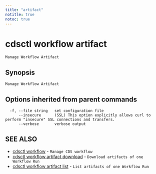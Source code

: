 ```yaml
---
title: "artifact"
notitle: true
notoc: true
---
```

# cdsctl workflow artifact

`Manage Workflow Artifact`

## Synopsis

`Manage Workflow Artifact`

## Options inherited from parent commands

```
  -f, --file string   set configuration file
      --insecure      (SSL) This option explicitly allows curl to perform "insecure" SSL connections and transfers.
      --verbose       verbose output
```

## SEE ALSO

* [cdsctl workflow](/docs/components/cdsctl/workflow/)	 - `Manage CDS workflow`
* [cdsctl workflow artifact download](/docs/components/cdsctl/workflow/artifact/download/)	 - `Download artifacts of one Workflow Run`
* [cdsctl workflow artifact list](/docs/components/cdsctl/workflow/artifact/list/)	 - `List artifacts of one Workflow Run`

